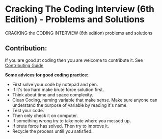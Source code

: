 # Cracking The Coding Interview (6th Edition) - Problems and Solutions
 CRACKING the CODING INTERVIEW (6th edition) problems and solutions
 
## Contribution:
If you are good at coding then you are welcome to contribute it. See [Contributing Guide](contributing.md)


**Some advices for good coding practice:**  
* First solve your code by notepad and pen.  
* If it's too hard make brute force solution first.  
* Think about time and space complexity.  
* Clean Coding, naming variable that make sense. Make sure anyone can understand the purpose of variable by reading it's name.  
* Test your code.  
* Then only check it on computer.  
* If something wrong try to take note where you messed up.  
* If brute force has solved. Then try to improve it.  
* Recycle the process untill you satisfied.  
